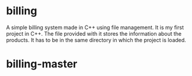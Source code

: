 # billing
A simple billing system made in C++ using file management. It is my first project in C++.
The file provided with it stores the information about the products.
It has to be in the same directory in which the project is loaded.
# billing-master
